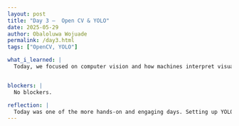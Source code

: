 ```yaml
---
layout: post
title: "Day 3 –  Open CV & YOLO"
date: 2025-05-29
author: Obaloluwa Wojuade
permalink: /day3.html
tags: ["OpenCV, YOLO"]

what_i_learned: |
  Today, we focused on computer vision and how machines interpret visual data. We learned about real-world applications like facial recognition, autonomous vehicles, and medical imaging. After that, we set up YOLOv8, a real-time object detection model. The setup had a few bumps, but we were able to run basic detections successfully. We also participated in a fun, fast-paced team activity that challenged our communication and problem-solving skills. To wrap things up, we reviewed Python file I/O, which will be important for handling data in our upcoming work.


blockers: |
  No blockers.

reflection: |
  Today was one of the more hands-on and engaging days. Setting up YOLOv8 was a little frustrating at first, but it felt good once we saw it working. The escape-room game really brought out our teamwork and helped us bond more as a group. It reminded me that soft skills matter just as much as technical ones. Reviewing Python file operations gave me a confidence boost since I’ve used that before. Overall, today pushed me technically and helped me grow as a collaborator.
---
```

